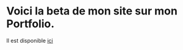 # Voici la beta de mon site sur mon Portfolio.
Il est disponible [ici](https://trimateo.github.io/Portfolio/)
